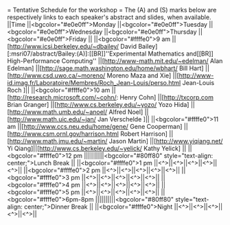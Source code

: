 = Tentative Schedule for the workshop =
The (A) and (S) marks below are respectively links to each speaker's abstract and slides, when available.
||Time ||<bgcolor="#e0e0ff">Monday ||<bgcolor="#e0e0ff">Tuesday ||<bgcolor="#e0e0ff">Wednesday ||<bgcolor="#e0e0ff">Thursday ||<bgcolor="#e0e0ff">Friday ||
||<bgcolor="#ffffe0">9 am ||[http://www.icsi.berkeley.edu/~dbailey/ David Bailey] [:msri07/abstract/Bailey:(A)]:[[BR]]''Experimental Mathematics and[[BR]] High-Performance Computing'' ||[http://www-math.mit.edu/~edelman/ Alan Edelman] ||[http://sage.math.washington.edu/home/wbhart/ Bill Hart] ||[http://www.csd.uwo.ca/~moreno/ Moreno Maza and Xie] ||[http://www-id.imag.fr/Laboratoire/Membres/Roch_Jean-Louis/perso.html Jean-Louis Roch ]||
||<bgcolor="#ffffe0">10 am ||[http://research.microsoft.com/~cohn/: Henry Cohn] ||[http://txcorp.com Brian Granger] ||[http://www.cs.berkeley.edu/~yozo/ Yozo Hida] ||[http://www.math.umb.edu/~anoel/ Alfred Noel] ||[http://www.math.uic.edu/~jan/ Jan Verschelde ]||
||<bgcolor="#ffffe0">11 am ||[http://www.ccs.neu.edu/home/gene/ Gene Cooperman] ||[http://www.csm.ornl.gov/harrison.html Robert Harrison] ||[http://www.math.jmu.edu/~martin/ Jason Martin] ||[http://www.yiqiang.net/ Yi Qiang]||[http://www.cs.berkeley.edu/~yelick/ Kathy Yelick] ||
||<bgcolor="#ffffe0">12 pm ||||||||||<bgcolor="#80ff80" style="text-align: center;">Lunch Break ||
||<bgcolor="#ffffe0">1 pm ||<^>||<^>||<^>||<^>||<^>||
||<bgcolor="#ffffe0">2 pm ||<^>||<^>||<^>||<^>||<^>||
||<bgcolor="#ffffe0">3 pm ||<^>||<^>||<^>||<^>||<^>||
||<bgcolor="#ffffe0">4 pm ||<^>||<^>||<^>||<^>||<^>||
||<bgcolor="#ffffe0">5 pm ||<^>||<^>||<^>||<^>||<^>||
||<bgcolor="#ffffe0">6pm-8pm ||||||||||<bgcolor="#80ff80" style="text-align: center;">Dinner Break ||
||<bgcolor="#ffffe0">Night ||<^>||<^>||<^>||<^>||<^>||
